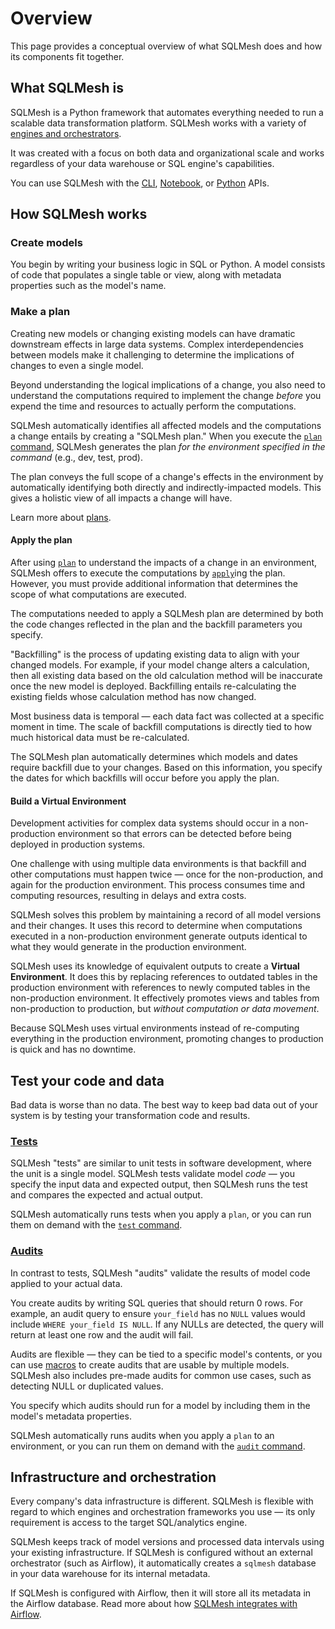 # Overview

This page provides a conceptual overview of what SQLMesh does and how its components fit together.

## What SQLMesh is
SQLMesh is a Python framework that automates everything needed to run a scalable data transformation platform. SQLMesh works with a variety of [engines and orchestrators](../integrations/overview.md). 

It was created with a focus on both data and organizational scale and works regardless of your data warehouse or SQL engine's capabilities.

You can use SQLMesh with the [CLI](../reference/cli.md), [Notebook](../reference/notebook.md), or [Python](../reference/python.md) APIs.

## How SQLMesh works
### Create models
You begin by writing your business logic in SQL or Python. A model consists of code that populates a single table or view, along with metadata properties such as the model's name.

### Make a plan
Creating new models or changing existing models can have dramatic downstream effects in large data systems. Complex interdependencies between models make it challenging to determine the implications of changes to even a single model. 

Beyond understanding the logical implications of a change, you also need to understand the computations required to implement the change *before* you expend the time and resources to actually perform the computations.

SQLMesh automatically identifies all affected models and the computations a change entails by creating a "SQLMesh plan." When you execute the [`plan` command](../reference/cli.md#plan), SQLMesh generates the plan *for the environment specified in the command* (e.g., dev, test, prod). 

The plan conveys the full scope of a change's effects in the environment by automatically identifying both directly and indirectly-impacted models. This gives a holistic view of all impacts a change will have. 

Learn more about [plans](./plans.md).

#### Apply the plan
After using [`plan`](../reference/cli.md#plan) to understand the impacts of a change in an environment, SQLMesh offers to execute the computations by [`apply`](./plans.md#plan-application)ing the plan. However, you must provide additional information that determines the scope of what computations are executed. 

The computations needed to apply a SQLMesh plan are determined by both the code changes reflected in the plan and the backfill parameters you specify.

"Backfilling" is the process of updating existing data to align with your changed models. For example, if your model change alters a calculation, then all existing data based on the old calculation method will be inaccurate once the new model is deployed. Backfilling entails re-calculating the existing fields whose calculation method has now changed.

Most business data is temporal &mdash; each data fact was collected at a specific moment in time. The scale of backfill computations is directly tied to how much historical data must be re-calculated.

The SQLMesh plan automatically determines which models and dates require backfill due to your changes. Based on this information, you specify the dates for which backfills will occur before you apply the plan.

#### Build a Virtual Environment
Development activities for complex data systems should occur in a non-production environment so that errors can be detected before being deployed in production systems.

One challenge with using multiple data environments is that backfill and other computations must happen twice &mdash; once for the non-production, and again for the production environment. This process consumes time and computing resources, resulting in delays and extra costs.

SQLMesh solves this problem by maintaining a record of all model versions and their changes. It uses this record to determine when computations executed in a non-production environment generate outputs identical to what they would generate in the production environment. 

SQLMesh uses its knowledge of equivalent outputs to create a **Virtual Environment**. It does this by replacing references to outdated tables in the production environment with references to newly computed tables in the non-production environment. It effectively promotes views and tables from non-production to production, but *without computation or data movement*.

Because SQLMesh uses virtual environments instead of re-computing everything in the production environment, promoting changes to production is quick and has no downtime. 

## Test your code and data
Bad data is worse than no data. The best way to keep bad data out of your system is by testing your transformation code and results.

### [Tests](./tests.md)
SQLMesh "tests" are similar to unit tests in software development, where the unit is a single model. SQLMesh tests validate model *code* &mdash; you specify the input data and expected output, then SQLMesh runs the test and compares the expected and actual output.

SQLMesh automatically runs tests when you apply a `plan`, or you can run them on demand with the [`test` command](../reference/cli.md#test).

### [Audits](./audits.md)
In contrast to tests, SQLMesh "audits" validate the results of model code applied to your actual data. 

You create audits by writing SQL queries that should return 0 rows. For example, an audit query to ensure `your_field` has no `NULL` values would include `WHERE your_field IS NULL`. If any NULLs are detected, the query will return at least one row and the audit will fail.

Audits are flexible &mdash; they can be tied to a specific model's contents, or you can use [macros](macros.md) to create audits that are usable by multiple models. SQLMesh also includes pre-made audits for common use cases, such as detecting NULL or duplicated values.

You specify which audits should run for a model by including them in the model's metadata properties. 

SQLMesh automatically runs audits when you apply a `plan` to an environment, or you can run them on demand with the [`audit` command](../reference/cli.md#audit).

## Infrastructure and orchestration
Every company's data infrastructure is different. SQLMesh is flexible with regard to which engines and orchestration frameworks you use &mdash; its only requirement is access to the target SQL/analytics engine.

SQLMesh keeps track of model versions and processed data intervals using your existing infrastructure. If SQLMesh is configured without an external orchestrator (such as Airflow), it automatically creates a `sqlmesh` database in your data warehouse for its internal metadata. 

If SQLMesh is configured with Airflow, then it will store all its metadata in the Airflow database. Read more about how [SQLMesh integrates with Airflow](../integrations/airflow.md).
